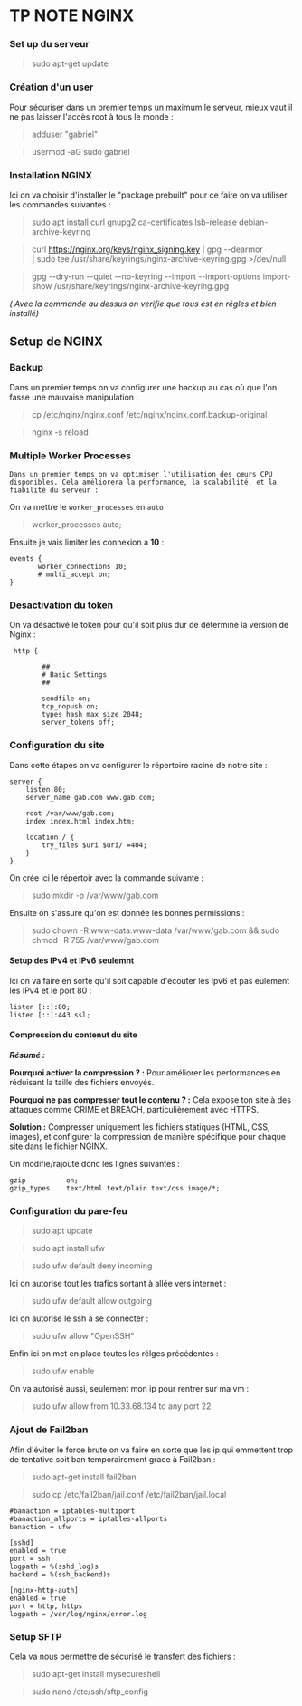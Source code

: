 # TP NOTE NGINX

### Set up du serveur

> sudo apt-get update

### Création d'un user

Pour sécuriser dans un premier temps un maximum le serveur, mieux vaut il ne pas laisser l'accès root à tous le monde :

> adduser "gabriel"

> usermod -aG sudo gabriel

### Installation NGINX

Ici on va choisir d'installer le "package prebuilt" pour ce faire on va utiliser les commandes suivantes :

> sudo apt install curl gnupg2 ca-certificates lsb-release debian-archive-keyring

> curl https://nginx.org/keys/nginx_signing.key | gpg --dearmor \
    | sudo tee /usr/share/keyrings/nginx-archive-keyring.gpg >/dev/null

> gpg --dry-run --quiet --no-keyring --import --import-options import-show /usr/share/keyrings/nginx-archive-keyring.gpg

*( Avec la commande au dessus on verifie que tous est en régles et bien installé)* 

## Setup de NGINX

### Backup


Dans un premier temps on va configurer une backup au cas où que l'on fasse une mauvaise manipulation :

> cp /etc/nginx/nginx.conf /etc/nginx/nginx.conf.backup-original

> nginx -s reload

### Multiple Worker Processes

    Dans un premier temps on va optimiser l'utilisation des cœurs CPU disponibles. Cela améliorera la performance, la scalabilité, et la fiabilité du serveur :

On va mettre le ``worker_processes`` en ``auto``

> worker_processes auto;

Ensuite je vais limiter les connexion a __10__ :

 ```
 events {
        worker_connections 10;
        # multi_accept on;
}
```

### Desactivation du token

On va désactivé le token pour qu'il soit plus dur de déterminé la version de Nginx :

```
 http {

        ##
        # Basic Settings
        ##

        sendfile on;
        tcp_nopush on;
        types_hash_max_size 2048;
        server_tokens off;
```

### Configuration du site

Dans cette étapes on va configurer le répertoire racine de notre site :

```
server {
    listen 80;
    server_name gab.com www.gab.com;

    root /var/www/gab.com;
    index index.html index.htm;

    location / {
        try_files $uri $uri/ =404;
    }
}
```

On crée ici le répertoir avec la commande suivante :

> sudo mkdir -p /var/www/gab.com

Ensuite on s'assure qu'on est donnée les bonnes permissions : 

> sudo chown -R www-data:www-data /var/www/gab.com && sudo chmod -R 755 /var/www/gab.com

#### Setup des IPv4 et IPv6 seulemnt

Ici on va faire en sorte qu'il soit capable d'écouter les Ipv6 et pas eulement les IPv4 et le port 80 :

```
listen [::]:80;
listen [::]:443 ssl;
```

#### Compression du contenut du site

___**Résumé :**___

**Pourquoi activer la compression ? :** Pour améliorer les performances en réduisant la taille des fichiers envoyés.

**Pourquoi ne pas compresser tout le contenu ? :** Cela expose ton site à des attaques comme CRIME et BREACH, particulièrement avec HTTPS.

**Solution :** Compresser uniquement les fichiers statiques (HTML, CSS, images), et configurer la compression de manière spécifique pour chaque site dans le fichier NGINX.

On modifie/rajoute donc les lignes suivantes : 

```
gzip          on;
gzip_types    text/html text/plain text/css image/*;
```

### Configuration du pare-feu 

> sudo apt update

> sudo apt install ufw

> sudo ufw default deny incoming

Ici on autorise tout les trafics sortant à allée vers internet :

> sudo ufw default allow outgoing

Ici on autorise le ssh à se connecter :

> sudo ufw allow "OpenSSH"

Enfin ici on met en place toutes les rélges précédentes :

> sudo ufw enable

On va autorisé aussi, seulement mon ip pour rentrer sur ma vm :

>  sudo ufw allow from 10.33.68.134 to any port 22

### Ajout de Fail2ban

Afin d'éviter le force brute on va faire en sorte que les ip qui emmettent trop de tentative soit ban temporairement grace à Fail2ban :

> sudo apt-get install fail2ban

> sudo cp /etc/fail2ban/jail.conf /etc/fail2ban/jail.local

```
#banaction = iptables-multiport
#banaction_allports = iptables-allports
banaction = ufw
```
```
[sshd]
enabled = true
port = ssh
logpath = %(sshd_log)s
backend = %(ssh_backend)s

```


```
[nginx-http-auth]
enabled = true
port = http, https
logpath = /var/log/nginx/error.log
```

### Setup SFTP

Cela va nous permettre de sécurisé le transfert des fichiers :

> sudo apt-get install mysecureshell

> sudo nano /etc/ssh/sftp_config